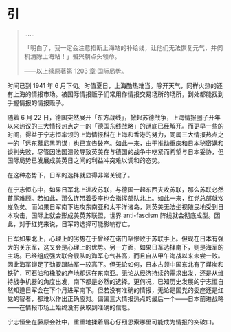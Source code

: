 # 引

> ……
>
> 「明白了，我一定会注意掐断上海站的补给线，让他们无法恢复元气，并伺机清除上海站！」骆兴朝点头领命。
>
> ——以上续原著第 1203 章·国际局势。

时间已到 1941 年 6 月下旬。时值夏日，上海酷热难当。除开天气，同样火热的还有上海的情报市场。被国际情报贩子们常用作情报交易场所的场所，到处都能找到手握情报的情报贩子。

<!-- more -->

随着 6 月 22 日，德国突然展开「东方战线」，掀起苏德战争，上海情报圈子开年以来热议的三大情报热点之一的「德国东线战略」的谜底已经解开。而更早一些的时间，得益于宁志恒率领的上海情报科在上海和香港的努力，同属三大情报热点之一的「远东慕尼黑阴谋」也已宣告破产。如此一来，由于推动重庆和日本秘密媾和谈判失败，尽管因法国溃败导致英美在与德国的战争中吃紧而希望与日本妥协，但国际局势已发展成美英日之间的利益冲突难以调和的态势。

在这种态势下，日军的选择就显得非常关键了。

在宁志恒心中，如果日军北上进攻苏联，与德国一起东西夹攻苏联，那么苏联必然首尾难顾。若如此，那么连带着委座也会指挥部队北上。如此一来，红党总部就岌岌危矣。而如果日军南下进攻东南亚和太平洋诸岛，则英美无法坐视殖民地受到日本攻击，国际上就会形成美英苏联盟，世界 anti-fascism 阵线就会彻底成型。因此，对于红党来说，日军的选择可能影响存亡。

日军如果北上，心理上的劣势在于曾经在诺门罕惨败于苏联手上。但现在日本有强大的关东军，这又会是心理上的优势。另一方面，如果日军选择南下，则是海军的主场。已经组成强大联合舰队的海军心气甚高，而且自从甲午海战以来未尝一败。因此海军铆足了劲要跟陆军一较高下。但无论如何，日本占领中国东北有了煤炭和铁矿，可石油和橡胶的产地却远在东南亚。无论从经济持续的需求出发，还是从维持战争机器的角度出发，南下都是必然的选择。更何况，已知历史发展的宁志恒自然知道日军会在下个月进军南下。但若没有准确的情报，无论是国党的委座还是红党的智者，都难以作出正确应对。偏偏三大情报热点的最后一个——日本前进战略——在情报市场上始终没有获取到准确的信息。

宁志恒坐在藤原会社中，重重地揉着眉心仔细思索哪里可能成为情报的突破口。
